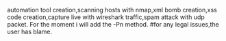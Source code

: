 automation tool creation,scanning hosts with nmap,xml bomb creation,xss code creation,capture live with wireshark traffic,spam attack with udp packet. For the moment i will add the -Pn method.
#for any legal issues,the user has blame.
